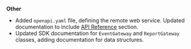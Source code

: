 **Other**

* Added ```openapi.yaml``` file, defining the remote web service. Updated documentation to include [API Reference](https://barchart.github.io/events-client-js/#/content/api_reference) section.
* Updated SDK documentation for ```EventGateway``` and ```ReportGateway``` classes, adding documentation for data structures.